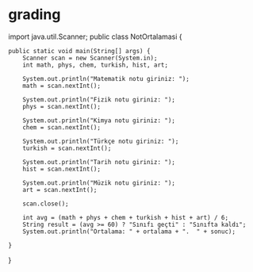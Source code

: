 # grading
import java.util.Scanner;
public class NotOrtalamasi {


    public static void main(String[] args) {
        Scanner scan = new Scanner(System.in);
        int math, phys, chem, turkish, hist, art;

        System.out.println("Matematik notu giriniz: ");
        math = scan.nextInt();

        System.out.println("Fizik notu giriniz: ");
        phys = scan.nextInt();

        System.out.println("Kimya notu giriniz: ");
        chem = scan.nextInt();

        System.out.println("Türkçe notu giriniz: ");
        turkish = scan.nextInt();

        System.out.println("Tarih notu giriniz: ");
        hist = scan.nextInt();

        System.out.println("Müzik notu giriniz: ");
        art = scan.nextInt();

        scan.close();

        int avg = (math + phys + chem + turkish + hist + art) / 6;
        String result = (avg >= 60) ? "Sınıfı geçti" : "Sınıfta kaldı";
        System.out.println("Ortalama: " + ortalama + ".  " + sonuc);

    }
}
